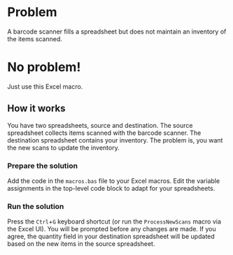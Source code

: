 # Problem
A barcode scanner fills a spreadsheet but does not maintain an inventory of the items scanned.

# No problem!
Just use this Excel macro.

## How it works
You have two spreadsheets, source and destination. The source spreadsheet collects items scanned with the barcode scanner. The destination spreadsheet contains your inventory. The problem is, you want the new scans to update the inventory.

### Prepare the solution
Add the code in the `macros.bas` file to your Excel macros.
Edit the variable assignments in the top-level code block to adapt for your spreadsheets.

### Run the solution
Press the `Ctrl`+`G` keyboard shortcut (or run the `ProcessNewScans` macro via the Excel UI). You will be prompted before any changes are made. If you agree, the quantity field in your destination spreadsheet will be updated based on the new items in the source spreadsheet.

